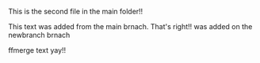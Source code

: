 This is the second file in the main folder!!

This text was added from the main brnach. That's right!! was added on the newbranch brnach

ffmerge text yay!!